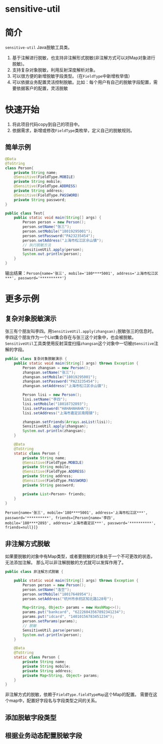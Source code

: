 # sensitive-util

# 简介

`sensitive-util` Java脱敏工具类。

1. 基于注解进行脱敏，也支持非注解形式脱敏(非注解方式可以对Map对象进行脱敏)。
2. 支持复杂对象脱敏，利用反射深度解析对象。
3. 可以很方便的新增脱敏字段类型。（在`FieldType`中新增枚举值）
4. 可以依据业务配置灵活控制脱敏。比如：每个用户有自己的脱敏字段配置，需要依据客户的配置，灵活脱敏

# 快速开始
1. 将此项目代码copy到自己的项目中。
2. 依据需求，新增或修改`FieldType`类枚举，定义自己的脱敏规则。

## 简单示例
```java
@Data
@ToString
class Person{
    private String name;
    @Sensitive(FieldType.MOBILE)
    private String mobile;
    @Sensitive(FieldType.ADDRESS)
    private String address;
    @Sensitive(FieldType.PASSWORD)
    private String password;
}

public class Test{
    public static void main(String[] args) {
        Person person = new Person();
        person.setName("张三");
        person.setMobile("18019295001");
        person.setPassword("PA23235454");
        person.setAddress("上海市松江区佘山镇");
        // 执行脱敏方法
        SensitiveUtil.apply(person);
        System.out.println(person);
    }
}
```
输出结果：`Person{name='张三', mobile='180****5001', address='上海市松江区***', password='**********'}`


# 更多示例

## 复杂对象脱敏演示
张三有个朋友叫李四。用`SensitiveUtil.apply(zhangsan);`脱敏张三的信息时。
李四这个朋友作为一个List<Person>集合存在与张三这个对象中，也会被脱敏。
`SensitiveUtil`工具类使用反射深度扫描`zhangsan`这个对象中一切被`@Sensitive`注解的字段。

```java
public class 复杂对象脱敏演示 {
    public static void main(String[] args) throws Exception {
        Person zhangsan = new Person();
        zhangsan.setName("张三");
        zhangsan.setMobile("18019295001");
        zhangsan.setPassword("PA23235454");
        zhangsan.setAddress("上海市松江区佘山镇");

        Person lisi = new Person();
        lisi.setName("李四");
        lisi.setMobile("18018732893");
        lisi.setPassword("HAHAHAHAHA");
        lisi.setAddress("上海市嘉定区南翔镇");

        zhangsan.setFriends(Arrays.asList(lisi));
        SensitiveUtil.apply(zhangsan);
        System.out.println(zhangsan);
    }

    @Data
    @ToString
    static class Person {
        private String name;
        @Sensitive(FieldType.MOBILE)
        private String mobile;
        @Sensitive(FieldType.ADDRESS)
        private String address;
        @Sensitive(FieldType.PASSWORD)
        private String password;

        private List<Person> friends;
    }
}

```
`Person{name='张三', mobile='180****5001', address='上海市松江区***', password='**********', friends=[Person{name='李四', mobile='180****2893', address='上海市嘉定区***', password='**********', friends=null}]}`

## 非注解方式脱敏

如果要脱敏的对象中有Map类型，或者要脱敏的对象处于一个不可更改的状态，无法添加注解。
那么可以非注解脱敏的方式就可以发挥作用了。

```java
public class 非注解方式脱敏 {

    public static void main(String[] args) throws Exception {
        Person person = new Person();
        person.setName("洛空");
        person.setMobile("18017648954");
        person.setAddress("杭州市余杭区知北路128号");

        Map<String, Object> params = new HashMap<>();
        params.put("bankcard", "62226043567892341234");
        params.put("idcard", "14010156783451234");
        person.setParams(params);
        // 脱敏
        SensitiveUtil.parse(person);
        System.out.println(person);
    }

    @Data
    @ToString
    static class Person {
        private String name;
        private String mobile;
        private String address;
        private Map<String, Object> params;
    }
}
```

非注解方式的脱敏，依赖于`FieldType.fieldTypeMap`这个Map的配置。
需要在这个map中，配置好字段名与字段类型之间的关系。


## 添加脱敏字段类型

## 根据业务动态配置脱敏字段


